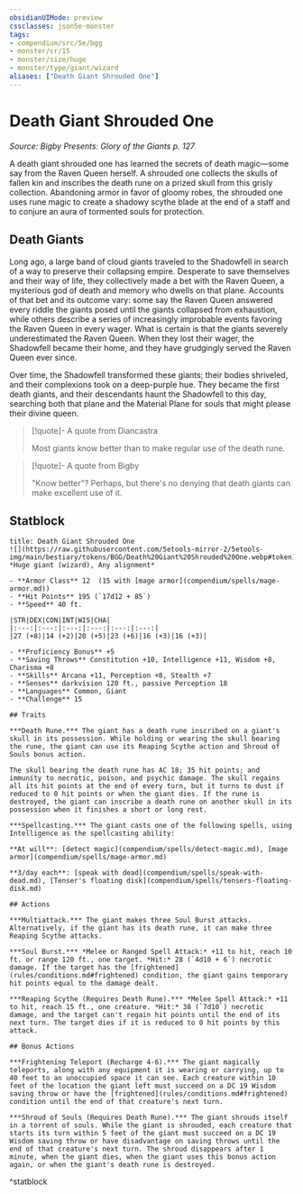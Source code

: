 ```yaml
---
obsidianUIMode: preview
cssclasses: json5e-monster
tags:
- compendium/src/5e/bgg
- monster/cr/15
- monster/size/huge
- monster/type/giant/wizard
aliases: ["Death Giant Shrouded One"]
---
```

# Death Giant Shrouded One
*Source: Bigby Presents: Glory of the Giants p. 127*  

A death giant shrouded one has learned the secrets of death magic—some say from the Raven Queen herself. A shrouded one collects the skulls of fallen kin and inscribes the death rune on a prized skull from this grisly collection. Abandoning armor in favor of gloomy robes, the shrouded one uses rune magic to create a shadowy scythe blade at the end of a staff and to conjure an aura of tormented souls for protection.

## Death Giants

Long ago, a large band of cloud giants traveled to the Shadowfell in search of a way to preserve their collapsing empire. Desperate to save themselves and their way of life, they collectively made a bet with the Raven Queen, a mysterious god of death and memory who dwells on that plane. Accounts of that bet and its outcome vary: some say the Raven Queen answered every riddle the giants posed until the giants collapsed from exhaustion, while others describe a series of increasingly improbable events favoring the Raven Queen in every wager. What is certain is that the giants severely underestimated the Raven Queen. When they lost their wager, the Shadowfell became their home, and they have grudgingly served the Raven Queen ever since.

Over time, the Shadowfell transformed these giants; their bodies shriveled, and their complexions took on a deep-purple hue. They became the first death giants, and their descendants haunt the Shadowfell to this day, searching both that plane and the Material Plane for souls that might please their divine queen.

> [!quote]- A quote from Diancastra  
> 
> Most giants know better than to make regular use of the death rune.

> [!quote]- A quote from Bigby  
> 
> "Know better"? Perhaps, but there's no denying that death giants can make excellent use of it.


## Statblock

```ad-statblock
title: Death Giant Shrouded One
![](https://raw.githubusercontent.com/5etools-mirror-2/5etools-img/main/bestiary/tokens/BGG/Death%20Giant%20Shrouded%20One.webp#token)
*Huge giant (wizard), Any alignment*

- **Armor Class** 12  (15 with [mage armor](compendium/spells/mage-armor.md))
- **Hit Points** 195 (`17d12 + 85`)
- **Speed** 40 ft.

|STR|DEX|CON|INT|WIS|CHA|
|:---:|:---:|:---:|:---:|:---:|:---:|
|27 (+8)|14 (+2)|20 (+5)|23 (+6)|16 (+3)|16 (+3)|

- **Proficiency Bonus** +5
- **Saving Throws** Constitution +10, Intelligence +11, Wisdom +8, Charisma +8
- **Skills** Arcana +11, Perception +8, Stealth +7
- **Senses** darkvision 120 ft., passive Perception 18
- **Languages** Common, Giant
- **Challenge** 15

## Traits

***Death Rune.*** The giant has a death rune inscribed on a giant's skull in its possession. While holding or wearing the skull bearing the rune, the giant can use its Reaping Scythe action and Shroud of Souls bonus action.

The skull bearing the death rune has AC 18; 35 hit points; and immunity to necrotic, poison, and psychic damage. The skull regains all its hit points at the end of every turn, but it turns to dust if reduced to 0 hit points or when the giant dies. If the rune is destroyed, the giant can inscribe a death rune on another skull in its possession when it finishes a short or long rest.

***Spellcasting.*** The giant casts one of the following spells, using Intelligence as the spellcasting ability:

**At will**: [detect magic](compendium/spells/detect-magic.md), [mage armor](compendium/spells/mage-armor.md)

**3/day each**: [speak with dead](compendium/spells/speak-with-dead.md), [Tenser's floating disk](compendium/spells/tensers-floating-disk.md)

## Actions

***Multiattack.*** The giant makes three Soul Burst attacks. Alternatively, if the giant has its death rune, it can make three Reaping Scythe attacks.

***Soul Burst.*** *Melee or Ranged Spell Attack:* +11 to hit, reach 10 ft. or range 120 ft., one target. *Hit:* 28 (`4d10 + 6`) necrotic damage. If the target has the [frightened](rules/conditions.md#frightened) condition, the giant gains temporary hit points equal to the damage dealt.

***Reaping Scythe (Requires Death Rune).*** *Melee Spell Attack:* +11 to hit, reach 15 ft., one creature. *Hit:* 38 (`7d10`) necrotic damage, and the target can't regain hit points until the end of its next turn. The target dies if it is reduced to 0 hit points by this attack.

## Bonus Actions

***Frightening Teleport (Recharge 4-6).*** The giant magically teleports, along with any equipment it is wearing or carrying, up to 40 feet to an unoccupied space it can see. Each creature within 10 feet of the location the giant left must succeed on a DC 19 Wisdom saving throw or have the [frightened](rules/conditions.md#frightened) condition until the end of that creature's next turn.

***Shroud of Souls (Requires Death Rune).*** The giant shrouds itself in a torrent of souls. While the giant is shrouded, each creature that starts its turn within 5 feet of the giant must succeed on a DC 19 Wisdom saving throw or have disadvantage on saving throws until the end of that creature's next turn. The shroud disappears after 1 minute, when the giant dies, when the giant uses this bonus action again, or when the giant's death rune is destroyed.
```
^statblock